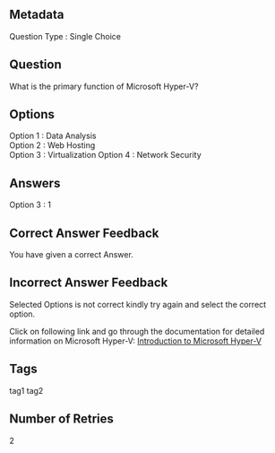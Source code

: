 ## Metadata
Question Type : Single Choice

## Question
What is the primary function of Microsoft Hyper-V?

## Options
Option 1 : Data Analysis  
Option 2 : Web Hosting  
Option 3 : Virtualization 
Option 4 : Network Security

## Answers
Option 3 : 1

## Correct Answer Feedback
You have given a correct Answer.

## Incorrect Answer Feedback
Selected Options is not correct kindly try again and select the correct option.

Click on following link and go through the documentation for detailed information on Microsoft Hyper-V: [Introduction to Microsoft Hyper-V](https://learn.microsoft.com/en-us/virtualization/hyper-v-on-windows/about/)

## Tags
tag1
tag2

## Number of Retries
2